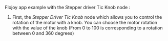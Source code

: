 Flojoy app example with the Stepper driver Tic Knob node : 

1. First, the *Stepper Driver Tic Knob* node which allows you to control the rotation of the motor with a knob. 
You can choose the motor rotation with the value of the knob (From 0 to 100 is corresponding to a rotation between 0 and 360 degrees)